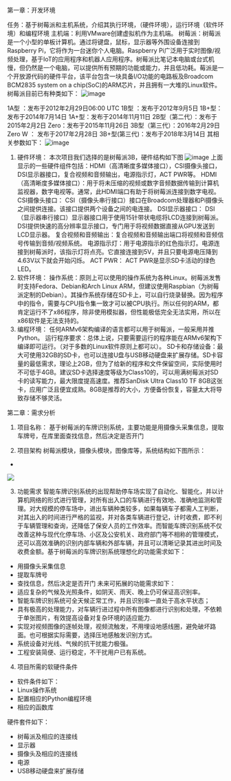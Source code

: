 
第一章：开发环境

任务：基于树莓派和主机系统，介绍其执行环境，（硬件环境），运行环境（软件环境）和编程环境
主机端：利用VMware创建虚拟机作为主机端。
树莓派：树莓派是一个小型的单板计算机。通过将键盘，鼠标，显示器等外围设备连接到Raspberry Pi，它将作为一台迷你个人电脑。Raspberry Pi广泛用于实时图像/视频处理，基于IoT的应用程序和机器人应用程序。树莓派比笔记本电脑或台式机慢，但仍然是一个电脑，可以提供所有预期的功能或能力，并且低功耗。莓派是一个开放源代码的硬件平台，该平台包含一块具备I/O功能的电路板及Broadcom BCM2835 system on a chip(SoC)的ARM芯片，并且拥有一大堆的Linux软件。
树莓派目前已有种类如下：
![image](ahttps://github.com/yuanhaoqiang/Freedom/blob/master/00.jpg)
 
1A型 ：发布于2012年2月29日06:00 UTC
1B型 ：发布于2012年9月5日
1B+型：发布于2014年7月14日
1A+型：发布于2014年11月11日
2B型（第二代）：发布于2015年2月2日
Zero：发布于2015年11月26日
3B型（第三代）：2016年2月29日
Zero W ： 发布于2017年2月28日
3B+型(第三代)：发布于2018年3月14日
其相关参数如下：
 ![image](https://github.com/yuanhaoqiang/Freedom/blob/master/01.jpg)

1.	硬件环境：
本次项目我们选择的是树莓派3B，硬件结构如下图
![image](https://github.com/yuanhaoqiang/Freedom/blob/master/02.jpg)
上面显示的一些硬件组件包括：HDMI（高清晰度多媒体接口），CSI摄像头接口，DSI显示器接口，复合视频和音频输出，电源指示灯，ACT PWR等。
HDMI（高清晰度多媒体接口）：用于将未压缩的视频或数字音频数据传输到计算机监视器，数字电视等。通常，此HDMI端口有助于将树莓派连接到数字电视。
CSI摄像头接口： CSI（摄像头串行接口）接口在Broadcom处理器和Pi摄像头之间提供连接。该接口提供两个设备之间的电连接。
DSI显示器接口： DSI（显示器串行接口）显示器接口用于使用15针带状电缆将LCD连接到树莓派。DSI提供快速的高分辨率显示接口，专门用于将视频数据直接从GPU发送到LCD显示器。
复合视频和音频输出：复合视频和音频输出端口将视频和音频信号传输到音频/视频系统。
电源指示灯：用于电源指示的红色指示灯。电源连接到树莓派时，该指示灯将点亮。它直接连接到5V，并且只要电源电压降到4.63V以下就会开始闪烁。
ACT PWR： ACT PWR是显示SD卡活动的绿色LED。
2.	软件环境：
操作系统：原则上可以使用的操作系统为各种Linux。树莓派发售时支持Fedora、Debian和Arch Linux ARM，但建议使用Raspbian（为树莓派定制的Debian）。其操作系统存储在SD卡上，可以自行烧录替换。因为程序中的指令，需要与CPU指令集一致才可以被CPU执行。所以任何的ARM，都肯定运行不了x86程序，除非使用模拟器，但性能极低完全无法实用，所以在x86软件是无法支持的。
3.	 编程环境：
任何ARMv6架构编译的语言都可以用于树莓派，一般采用并推Python。
运行程序要求：总体上说，只要需要运行的程序能在ARMv6架构下编译即可运行。（对于多数的Linux软件原则上都可以）。
SD卡和存储设备：最大可使用32GB的SD卡，也可以连接U盘与USB移动硬盘来扩展存储。SD卡容量的最低需求，理论上2GB，但为了给新的程序和文件保留空间，实际使用时不可低于4GB。建议SD卡选择速度等级为Class10的，可以用满树莓派对SD卡的读写能力，最大限度提高速度。推荐SanDisk Ultra Class10 TF 8GB这张卡，应用广泛且便宜成熟。8GB是推荐的大小，方便备份恢复，容量太大将导致存储不够灵活。


第二章：需求分析

1.  项目名称：
基于树莓派的车牌识别系统，主要功能是用摄像头采集信息，提取车牌号，在库里面查找信息，然后决定是否开门

2.  项目架构
树莓派模块，摄像头模块，图像库等，系统结构如下图所示：
- 
![](https://i.imgur.com/WoiRJKH.png)

3.  功能需求
智能车牌识别系统的出现帮助停车场实现了自动化、智能化，并以计算机网络的形式进行管理，对所有出入口的车辆进行有效地、准确地监测和管理。对大规模的停车场中，进出车辆种类较多，如果每辆车子都需人工判断，对其出入的时间进行严格的监视，并对各类车辆进行登记，计时收费，即不利于车辆管理和查询，还降低了保安人员的工作效率。而智能车牌识别系统不仅改善这种与现代化停车场、小区及公安机关、政府部门等不相称的管理模式，还可以高效准确的识别内部车辆和外部车辆，并且可以清晰记录其进出时间及收费金额。基于树莓派的车牌识别系统理想化的功能需求如下：
- 用摄像头采集信息
- 提取车牌号
- 查找信息，然后决定是否开门
未来可拓展的功能需求如下：
- 适应复杂的气候及光照条件，如阴天、雨天、晚上仍可保证高识别率。
- 智能车牌识别系统可全天候正常工作，并且识别率一直处于高水平状态；
- 具有极高的处理能力，对车辆行进过程中所有图像都进行识别和处理，不依赖于单张图片，有效提高设备对复杂环境的适应能力.
- 实现对视频图像的逐帧处理，视频流触发，不用埋设地感线圈，避免破坏路面。也可根据实际需要，选择压地感触发识别方式。
- 系统设备对光线、气候的抗干扰能力极强。
- 工程安装简便、运行稳定，不干扰用户已有系统。


4.  项目所需的软硬件条件
- 软件条件如下：
- Linux操作系统
- 配置相应的Python编程环境
- 相应的函数库

硬件套件如下：
- 树莓派及相应的连接线
- 显示器
- 摄像头及相应的连接线
- 电源
- USB移动硬盘来扩展存储
